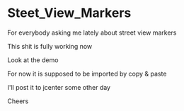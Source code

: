 # Steet_View_Markers

For everybody asking me lately about street view markers

This shit is fully working now

Look at the demo

For now it is supposed to be imported by copy & paste

I'll post it to jcenter some other day

Cheers
